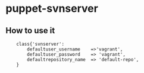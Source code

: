 # puppet-svnserver

## How to use it

```
	class{'svnserver':
		defaultuser_username 	=>'vagrant',
		defaultuser_password 	=> 'vagrant',
		defaultrepository_name 	=> 'default-repo',
	}
```